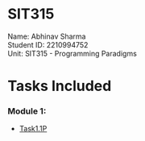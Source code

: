 # SIT315
Name: Abhinav Sharma <br>
Student ID: 2210994752 <br>
Unit: SIT315 - Programming Paradigms

# Tasks Included
<h3>Module 1:</h1>
<ul>
  <a href="https://github.com/abhinav52-sh/SIT315/tree/main/Module%201/Task1.1P"><li>Task1.1P</li></a>
</ul>
